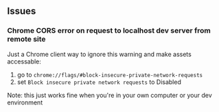 ## Issues

### Chrome CORS error on request to localhost dev server from remote site

Just a Chrome client way to ignore this warning and make assets accessable:

1. go to ```chrome://flags/#block-insecure-private-network-requests```
2. set ```Block insecure private network requests``` to Disabled

Note: this just works fine when you're in your own computer or your dev environment